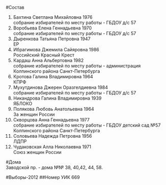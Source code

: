 #Состав
1. Бахтина Светлана Михайловна 1976   
    собрание избирателей по месту работы - ГБДОУ д/с 57
2. Воробьева Елена Геннадьевна 1970   
    собрание избирателей по месту работы - ГБДОУ д/с 57
3. Дыренкова Татьяна Петровна 1947   
    ЕР
4. Ибрагимова Джемила Сайяровна 1986   
    Российский Красный Крест
5. Кардаш Анна Альбертовна 1982   
    собрание избирателей по месту работы - администрация Колпинского района Санкт-Петербурга
6. Кротова Галина Владимировна 1964   
    КПРФ
7. Мухутдинова Джерен Оразгелдиевна 1984   
    собрание избирателей по месту работы - ГБДОУ д/с 57
8. Никандрова Галина Владимировна 1939   
    ЯБЛОКО
9. Полякова Любовь Анатольевна 1964   
    За женщин России
10. Скворцова Анна Геннадьевна 1977   
    собрание избирателей по месту работы - ГБДОУ детский сад №57 Колпинского района Санкт-Петербурга
11. Соловьева Надежда Петровна 1956   
    ЛДПР
12. Чудаковская Алла Николаевна 1971   
    Союз женщин России

#Дома  
Заводской пр. - дома №№ 38, 40,42, 44, 58.

#Выборы-2012
##Номер УИК
669

